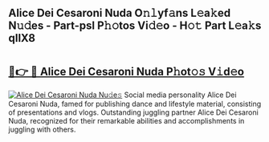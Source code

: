 ## Alice Dei Cesaroni Nuda O𝚗𝚕yf𝚊ns L𝚎a𝚔ed N𝚞𝚍es - Part-psl P𝚑𝚘tos Vi𝚍𝚎o - H𝚘𝚝 Part L𝚎a𝚔s qIlX8

# <h2><a href="http://kf1sens.oniu.top/?m=Alice+Dei+Cesaroni+Nuda">🔗👉 🔴 Alice Dei Cesaroni Nuda P𝚑ot𝚘𝚜 V𝚒d𝚎o</a></h2>

[![Alice Dei Cesaroni Nuda Nu𝚍e𝚜](https://i.imgur.com/0qMVB7G.gif)](http://kf1sens.oniu.top/?m=Alice+Dei+Cesaroni+Nuda)
Social media personality Alice Dei Cesaroni Nuda, famed for publishing dance and lifestyle material, consisting of presentations and vlogs. Outstanding juggling partner Alice Dei Cesaroni Nuda, recognized for their remarkable abilities and accomplishments in juggling with others.  
